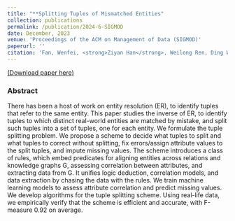 ```yaml
---
title: "**Splitting Tuples of Mismatched Entities"
collection: publications
permalink: /publication/2024-6-SIGMOD
date: December, 2023
venue: 'Proceedings of the ACM on Management of Data (SIGMOD)'
paperurl: ''
citation: 'Fan, Wenfei, <strong>Ziyan Han</strong>, Weilong Ren, Ding Wang, Yaoshu Wang, Min Xie, and Mengyi Yan. "Splitting Tuples of Mismatched Entities." Proceedings of the ACM on Management of Data 1, no. 4 (2023): 1-29.'
---
```

[(Download paper here)](https://github.com/philo-vanguard/philo-vanguard.github.io/blob/master/files/papers/Tuple-Splitting-SIGMOD24.pdf)


### Abstract

There has been a host of work on entity resolution (ER), to identify tuples that refer to the same entity. This paper studies the inverse of ER, to identify tuples to which distinct real-world entities are matched by mistake, and split such tuples into a set of tuples, one for each entity. We formulate the tuple splitting problem. We propose a scheme to decide what tuples to split and what tuples to correct without splitting, fix errors/assign attribute values to the split tuples, and impute missing values. The scheme introduces a class of rules, which embed predicates for aligning entities across relations and knowledge graphs G, assessing correlation between attributes, and extracting data from G. It unifies logic deduction, correlation models, and data extraction by chasing the data with the rules. We train machine learning models to assess attribute correlation and predict missing values. We develop algorithms for the tuple splitting scheme. Using real-life data, we empirically verify that the scheme is efficient and accurate, with F-measure 0.92 on average.
